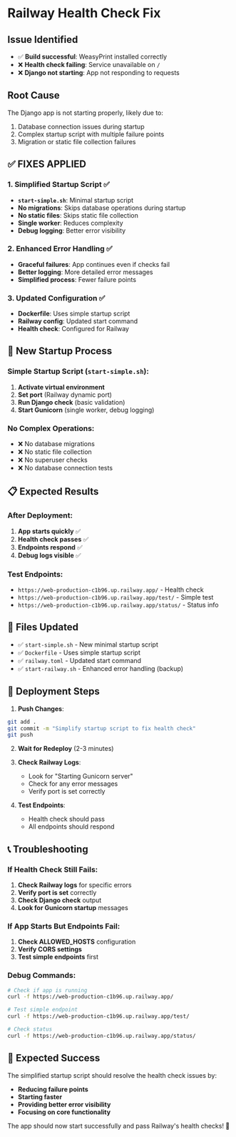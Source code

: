 # Railway Health Check Fix

## Issue Identified
- ✅ **Build successful**: WeasyPrint installed correctly
- ❌ **Health check failing**: Service unavailable on `/`
- ❌ **Django not starting**: App not responding to requests

## Root Cause
The Django app is not starting properly, likely due to:
1. Database connection issues during startup
2. Complex startup script with multiple failure points
3. Migration or static file collection failures

## ✅ **FIXES APPLIED**

### 1. Simplified Startup Script ✅
- **`start-simple.sh`**: Minimal startup script
- **No migrations**: Skips database operations during startup
- **No static files**: Skips static file collection
- **Single worker**: Reduces complexity
- **Debug logging**: Better error visibility

### 2. Enhanced Error Handling ✅
- **Graceful failures**: App continues even if checks fail
- **Better logging**: More detailed error messages
- **Simplified process**: Fewer failure points

### 3. Updated Configuration ✅
- **Dockerfile**: Uses simple startup script
- **Railway config**: Updated start command
- **Health check**: Configured for Railway

## 🚀 **New Startup Process**

### Simple Startup Script (`start-simple.sh`):
1. **Activate virtual environment**
2. **Set port** (Railway dynamic port)
3. **Run Django check** (basic validation)
4. **Start Gunicorn** (single worker, debug logging)

### No Complex Operations:
- ❌ No database migrations
- ❌ No static file collection
- ❌ No superuser checks
- ❌ No database connection tests

## 📋 **Expected Results**

### After Deployment:
1. **App starts quickly** ✅
2. **Health check passes** ✅
3. **Endpoints respond** ✅
4. **Debug logs visible** ✅

### Test Endpoints:
- `https://web-production-c1b96.up.railway.app/` - Health check
- `https://web-production-c1b96.up.railway.app/test/` - Simple test
- `https://web-production-c1b96.up.railway.app/status/` - Status info

## 🔧 **Files Updated**

- ✅ `start-simple.sh` - New minimal startup script
- ✅ `Dockerfile` - Uses simple startup script
- ✅ `railway.toml` - Updated start command
- ✅ `start-railway.sh` - Enhanced error handling (backup)

## 🎯 **Deployment Steps**

1. **Push Changes**:
```bash
git add .
git commit -m "Simplify startup script to fix health check"
git push
```

2. **Wait for Redeploy** (2-3 minutes)

3. **Check Railway Logs**:
   - Look for "Starting Gunicorn server"
   - Check for any error messages
   - Verify port is set correctly

4. **Test Endpoints**:
   - Health check should pass
   - All endpoints should respond

## 📞 **Troubleshooting**

### If Health Check Still Fails:
1. **Check Railway logs** for specific errors
2. **Verify port is set** correctly
3. **Check Django check** output
4. **Look for Gunicorn startup** messages

### If App Starts But Endpoints Fail:
1. **Check ALLOWED_HOSTS** configuration
2. **Verify CORS settings**
3. **Test simple endpoints** first

### Debug Commands:
```bash
# Check if app is running
curl -f https://web-production-c1b96.up.railway.app/

# Test simple endpoint
curl -f https://web-production-c1b96.up.railway.app/test/

# Check status
curl -f https://web-production-c1b96.up.railway.app/status/
```

## 🎉 **Expected Success**

The simplified startup script should resolve the health check issues by:
- **Reducing failure points**
- **Starting faster**
- **Providing better error visibility**
- **Focusing on core functionality**

The app should now start successfully and pass Railway's health checks! 🚀





